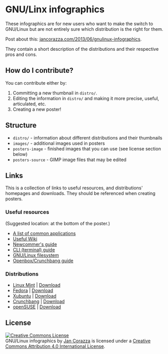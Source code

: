 # GNU/Linx infographics

These infographics are for new users who want to make the switch to GNU/Linux but are not entirely sure which distribution is the right for them.

Post about this: [jancorazza.com/2013/06/gnulinux-infographics](http://jancorazza.com/2013/06/gnulinux-infographics).

They contain a short description of the distributions and their respective pros and cons.

## How do I contribute?

You can contribute either by:

1. Committing a new thumbnail in `distro/`.
2. Editing the information in `distro/` and making it more precise, useful, articulated, etc.
3. Creating a new poster!

## Structure

 - `distro/` - information about different distributions and their thumbnails
 - `images/` - additional images used in posters
 - `posters-image` - finished images that you can use (see license section below)
 - `posters-source` - GIMP image files that may be edited

## Links

This is a collection of links to useful resources, and distributions' homepages and downloads. They should be referenced when creating posters.

### Useful resources

(Suggested location: at the bottom of the poster.)

 - [A list of common applications](http://tinyurl.com/common-apps)
 - [Useful Wiki](http://tinyurl.com/archlinux-wiki)
 - [Newcommer's guide](http://tinyurl.com/newcomer-guide)
 - [CLI (terminal) guide](http://tinyurl.com/console-guide)
 - [GNU/Linux filesystem](http://tinyurl.com/filesystem-guide)
 - [Openbox/Crunchbang guide](http://tinyurl.com/openbox-guide)

### Distributions

 - [Linux Mint](http://linuxmint.com) | [Download](http://torrents.linuxmint.com/torrents/linuxmint-15-cinnamon-dvd-64bit.iso.torrent)
 - [Fedora](http://fedoraproject.org) | [Download](http://download.fedoraproject.org/pub/fedora/linux/releases/18/Fedora/x86_64/iso/Fedora-18-x86_64-DVD.iso)
 - [Xubuntu](http://xubuntu.org) | [Download](http://torrent.ubuntu.com/xubuntu/releases/raring/release/desktop/xubuntu-13.04-desktop-amd64.iso.torrent)
 - [Crunchbang](http://crunchbang.org) | [Download](http://crunchbang.org/torrents/crunchbang-11-20130506-amd64.iso.torrent)
 - [openSUSE](http://opensuse.org) | [Download](http://ftp.halifax.rwth-aachen.de/opensuse/distribution/12.3/iso/openSUSE-12.3-DVD-x86_64.iso.torrent)

## License

<a rel="license" href="http://creativecommons.org/licenses/by/4.0/"><img alt="Creative Commons License" style="border-width:0" src="http://i.creativecommons.org/l/by/4.0/88x31.png" /></a><br /><span xmlns:dct="http://purl.org/dc/terms/" property="dct:title">GNU/Linux infographics</span> by <a xmlns:cc="http://creativecommons.org/ns#" href="http://jancorazza.com" property="cc:attributionName" rel="cc:attributionURL">Jan Corazza</a> is licensed under a <a rel="license" href="http://creativecommons.org/licenses/by/4.0/">Creative Commons Attribution 4.0 International License</a>.
